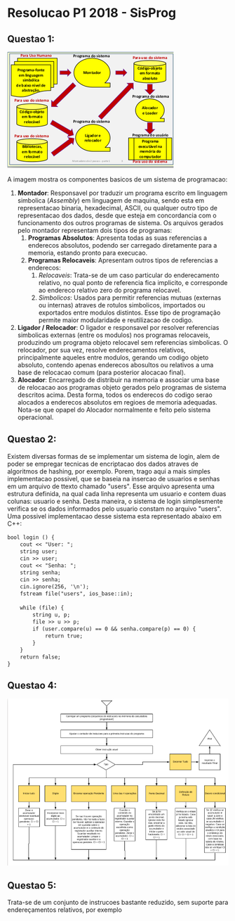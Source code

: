 # Resolucao P1 2018 - SisProg

## Questao 1:
![Questao 1 - Solucao](./Questao1.png)

A imagem mostra os componentes basicos de um sistema de programacao:
1. **Montador**: Responsavel por traduzir um programa escrito em linguagem simbolica (*Assembly*) em linguagem de maquina, sendo esta em representacao binaria, hexadecimal, ASCII, ou qualquer outro tipo de representacao dos dados, desde que esteja em concordancia com o funcionamento dos outros programas de sistema. Os arquivos gerados pelo montador representam dois tipos de programas:
	1. **Programas Absolutos**: Apresenta todas as suas referencias a enderecos absolutos, podendo ser carregado diretamente para a memoria, estando pronto para execucao.
	2. **Programas Relocaveis**: Apresentam outros tipos de referencias a enderecos:
		1. *Relocaveis*: Trata-se de um caso particular do enderecamento relativo, no qual ponto de referencia fica implicito, e corresponde ao endereco relativo zero do programa relocavel.
		2. *Simbolicos*: Usados para permitir referencias mutuas (externas ou internas) atraves de rotulos simbolicos, importados ou exportados entre modulos distintos.
Esse tipo de programação permite maior modularidade e reutilizacao de codigo.
2. **Ligador / Relocador**: O ligador e responsavel por resolver referencias simbolicas externas (entre os modulos) nos programas relocaveis, produzindo um programa objeto relocavel sem referencias simbolicas. O relocador, por sua vez, resolve enderecamentos relativos, principalmente aqueles entre modulos, gerando um codigo objeto absoluto, contendo apenas enderecos abosultos ou relativos a uma base de relocacao comum (para posterior alocacao final).
3. **Alocador**: Encarregado de distribuir na memoria e associar uma base de relocacao aos programas objeto gerados pelo programas de sistema descritos acima. Desta forma, todos os enderecos do codigo serao alocados a enderecos absolutos em regioes de memoria adequadas. Nota-se que opapel do Alocador normalmente e feito pelo sistema operacional.

## Questao 2:
Existem diversas formas de se implementar um sistema de login, alem de poder se empregar tecnicas de encriptacao dos dados atraves de algoritmos de hashing, por exemplo. Porem, trago aqui a mais simples implementacao possivel, que se baseia na insercao de usuarios e senhas em um arquivo de ttexto chamado "users". Esse arquivo apresenta uma estrutura definida, na qual cada linha representa um usuario e contem duas colunas: usuario e senha. Desta maneira, o sistema de login simplesmente verifica se os dados informados pelo usuario constam no arquivo "users". Uma possivel implementacao desse sistema esta representado abaixo em C++:

	bool login () {
		cout << "User: ";
		string user;
		cin >> user;
		cout << "Senha: ";
		string senha;
		cin >> senha;
		cin.ignore(256, '\n');
		fstream file("users", ios_base::in);
		
		while (file) {
			string u, p;
			file >> u >> p;
			if (user.compare(u) == 0 && senha.compare(p) == 0) {
				return true;
			}
		}
		return false;
	}

## Questao 4:
![Questao 4 - Solucao](./Questao4.png)


## Questao 5:
Trata-se de um conjunto de instrucoes bastante reduzido, sem suporte para endereçamentos relativos, por exemplo
